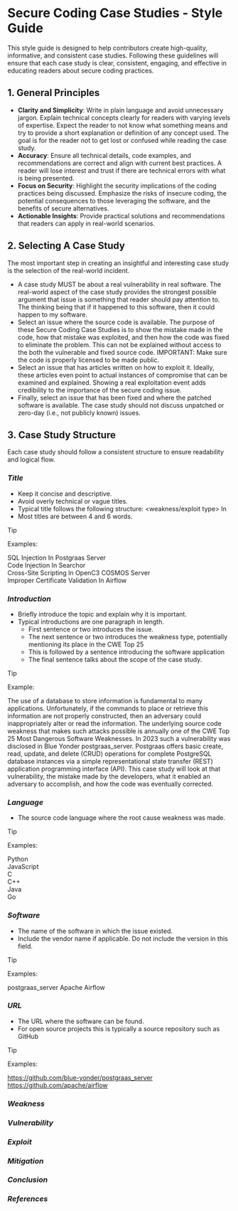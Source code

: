 # Secure Coding Case Studies - Style Guide

This style guide is designed to help contributors create high-quality, informative, and consistent case studies. Following these guidelines will ensure that each case study is clear, consistent, engaging, and effective in educating readers about secure coding practices.

## 1. General Principles

- **Clarity and Simplicity**: Write in plain language and avoid unnecessary jargon. Explain technical concepts clearly for readers with varying levels of expertise. Expect the reader to not know what something means and try to provide a short explanation or definition of any concept used. The goal is for the reader not to get lost or confused while reading the case study.
- **Accuracy**: Ensure all technical details, code examples, and recommendations are correct and align with current best practices. A reader will lose interest and trust if there are technical errors with what is being presented.
- **Focus on Security**: Highlight the security implications of the coding practices being discussed. Emphasize the risks of insecure coding, the potential consequences to those leveraging the software, and the benefits of secure alternatives.
- **Actionable Insights**: Provide practical solutions and recommendations that readers can apply in real-world scenarios.

## 2. Selecting A Case Study

The most important step in creating an insightful and interesting case study is the selection of the real-world incident.

- A case study MUST be about a real vulnerability in real software. The real-world aspect of the case study provides the strongest possible argument that issue is something that reader should pay attention to. The thinking being that if it happened to this software, then it could happen to my software.
- Select an issue where the source code is available. The purpose of these Secure Coding Case Studies is to show the mistake made in the code, how that mistake was exploited, and then how the code was fixed to eliminate the problem. This can not be explained without access to the both the vulnerable and fixed source code. IMPORTANT: Make sure the code is properly licensed to be made public.
- Select an issue that has articles written on how to exploit it. Ideally, these articles even point to actual instances of compromise that can be examined and explained. Showing a real exploitation event adds credibility to the importance of the secure coding issue.
- Finally, select an issue that has been fixed and where the patched software is available. The case study should not discuss unpatched or zero-day (i.e., not publicly known) issues.

## 3. Case Study Structure

Each case study should follow a consistent structure to ensure readability and logical flow.

### _Title_

- Keep it concise and descriptive.
- Avoid overly technical or vague titles.
- Typical title follows the following structure: <weakness/exploit type> In <software name>
- Most titles are between 4 and 6 words.

> [!TIP]
>Examples:
>
>SQL Injection In Postgraas Server\
>Code Injection In Searchor\
>Cross-Site Scripting In OpenC3 COSMOS Server\
>Improper Certificate Validation In Airflow

### _Introduction_

- Briefly introduce the topic and explain why it is important.
- Typical introductions are one paragraph in length.
  - First sentence or two introduces the issue.
  - The next sentence or two introduces the weakness type, potentially mentioning its place in the CWE Top 25
  - This is followed by a sentence introducing the software application
  - The final sentence talks about the scope of the case study.

> [!TIP]
>Example:
>
>The use of a database to store information is fundamental to many applications. Unfortunately, if the commands to place or retrieve this information are not properly constructed, then an adversary could inappropriately alter or read the information. The underlying source code weakness that makes such attacks possible is annually one of the CWE Top 25 Most Dangerous Software Weaknesses. In 2023 such a vulnerability was disclosed in Blue Yonder postgraas_server. Postgraas offers basic create, read, update, and delete (CRUD) operations for complete PostgreSQL database instances via a simple representational state transfer (REST) application programming interface (API). This case study will look at that vulnerability, the mistake made by the developers, what it enabled an adversary to accomplish, and how the code was eventually corrected.

### _Language_

- The source code language where the root cause weakness was made.

> [!TIP]
>Examples:
>
>Python\
>JavaScript\
>C\
>C++\
>Java\
>Go

### _Software_

- The name of the software in which the issue existed.
- Include the vendor name if applicable. Do not include the version in this field.

> [!TIP]
>Examples:
>
>postgraas_server
>Apache Airflow

### _URL_

- The URL where the software can be found.
- For open source projects this is typically a source repository such as GitHub

> [!TIP]
>Examples:
>
>https://github.com/blue-yonder/postgraas_server
>https://github.com/apache/airflow

### _Weakness_

### _Vulnerability_

### _Exploit_

### _Mitigation_

### _Conclusion_

### _References_

